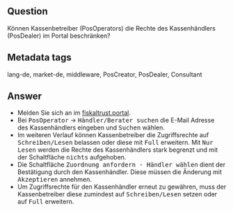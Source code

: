 ## Question

Können Kassenbetreiber (PosOperators) die Rechte des Kassenhändlers (PosDealer) im Portal beschränken?

## Metadata tags

lang-de, market-de, middleware, PosCreator, PosDealer, Consultant

## Answer

* Melden Sie sich an im [fiskaltrust.portal](https://portal.fiskaltrust.de/Account/Login?returnUrl=%2fHome%2fDashboard).
* Bei <kbd>PosOperator</kbd>  &rarr;  <kbd>Händler/Berater suchen</kbd> die E-Mail Adresse des Kassenhändlers eingeben und <kbd>Suchen</kbd> wählen. 
* Im weiteren Verlauf können Kassenbetreiber die Zugriffsrechte auf <kbd>Schreiben/Lesen</kbd> belassen oder diese mit <kbd>Full</kbd> erweitern. Mit <kbd>Nur Lesen</kbd> werden die Rechte des Kassenhändlers stark begrenzt und mit der Schaltfläche <kbd>nichts</kbd> aufgehoben. 
* Die Schaltfläche <kbd>Zuordnung anfordern - Händler wählen</kbd> dient der Bestätigung durch den Kassenhändler. Diese müssen die Änderung mit <kbd>Akzeptieren</kbd> annehmen. 
* Um Zugriffsrechte für den Kassenhändler erneut zu gewähren, muss der Kassenbetreiber diese zumindest auf <kbd>Schreiben/Lesen</kbd> setzen oder auf <kbd>Full</kbd> erweitern.
